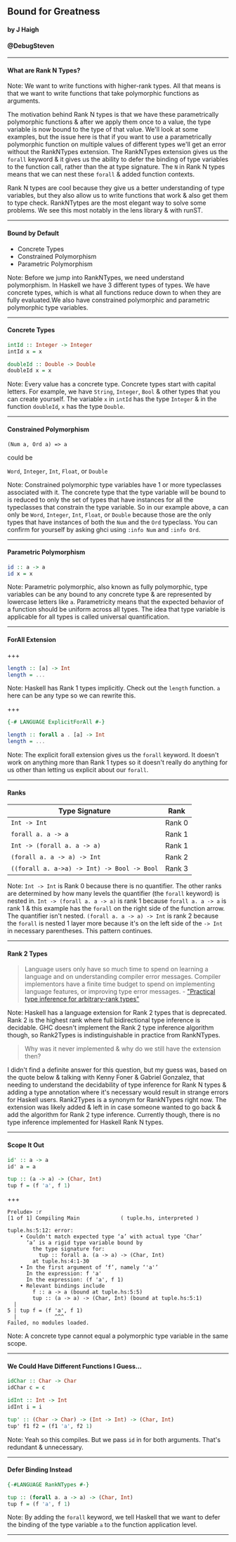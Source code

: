 ## Bound for Greatness

#### by J Haigh
#### @DebugSteven

---

#### What are Rank N Types?

Note:
We want to write functions with higher-rank types. All that means is that we want to write functions that take polymorphic functions as arguments.

The motivation behind Rank N types is that we have these parametrically polymorphic functions & after we apply them once to a value, the type variable is now bound to the type of that value. We'll look at some examples, but the issue here is that if you want to use a parametrically polymorphic function on multiple values of different types we'll get an error without the RankNTypes extension. The RankNTypes extension gives us the `forall` keyword & it gives us the ability to defer the binding of type variables to the function call, rather than the at type signature. The `N` in Rank N types means that we can nest these `forall` & added function contexts.

Rank N types are cool because they give us a better understanding of type variables, but they also allow us to write functions that work & also get them to type check. RankNTytpes are the most elegant way to solve some problems. We see this most notably in the lens library & with runST.

---

#### Bound by Default
- Concrete Types
- Constrained Polymorphism
- Parametric Polymorphism

Note:
Before we jump into RankNTypes, we need understand polymorphism.
In Haskell we have 3 different types of types. We have concrete types, which is what all functions reduce down to when they are fully evaluated.We also have constrained polymorphic and parametric polymorphic type variables. 

---
#### Concrete Types

```haskell
intId :: Integer -> Integer
intId x = x

doubleId :: Double -> Double
doubleId x = x
```

Note:
Every value has a concrete type. Concrete types start with capital letters. For example, we have `String`, `Integer`, `Bool` & other types that you can create yourself. 
The variable `x` in `intId` has the type `Integer` & in the function `doubleId`, `x` has the type `Double`.

---

#### Constrained Polymorphism

`(Num a, Ord a) => a`

could be 

`Word`, `Integer`, `Int`, `Float`, or `Double` 

Note: 
Constrained polymorphic type variables have 1 or more typeclasses associated with it. The concrete type that the type variable will be bound to is reduced to only the set of types that have instances for all the typeclasses that constrain the type variable.
So in our example above, a can only be `Word`, `Integer`, `Int`, `Float`, or `Double` 
because those are the only types that have instances of both the `Num` and the `Ord` typeclass. You can confirm for yourself by asking ghci using `:info Num` and `:info Ord`.


---

#### Parametric Polymorphism

```haskell
id :: a -> a
id x = x
```

Note:
Parametric polymorphic, also known as fully polymorphic, type variables can be any bound to any concrete type & are represented by lowercase letters like `a`. Parametricity means that the expected behavior of a function should be uniform across all types.
The idea that type variable is applicable for all types is called universal quantification.

---

#### ForAll Extension

+++

```haskell
length :: [a] -> Int
length = ...
```

Note:
Haskell has Rank 1 types implicitly.
Check out the `length` function.
`a` here can be any type so we can rewrite this.

+++

```haskell
{-# LANGUAGE ExplicitForAll #-}

length :: forall a . [a] -> Int
length = ...
```

Note:
The explicit forall extension gives us the `forall` keyword.
It doesn't work on anything more than Rank 1 types so it doesn't really
do anything for us other than letting us explicit about our `forall`.

---

#### Ranks

| Type Signature                              | Rank   |
| ------------------------------------------- | :----: |
| `Int -> Int`                                | Rank 0 | 
| `forall a. a -> a`                          | Rank 1 |
| `Int -> (forall a. a -> a)`                 | Rank 1 |
| `(forall a. a -> a) -> Int`                 | Rank 2 |
| `((forall a. a->a) -> Int) -> Bool -> Bool` | Rank 3 |

Note:
`Int -> Int` is Rank 0 because there is no quantifier.
The other ranks are determined by how many levels the quantifier (the `forall` keyword) is nested in.
`Int -> (forall a. a -> a)` is rank 1 because `forall a. a -> a` is rank 1 & this example has the `forall` on the right side of the function arrow. The quantifier isn't nested. `(forall a. a -> a) -> Int` is rank 2 because the `forall` is nested 1 layer more because it's on the left side of the `-> Int` in necessary parentheses. This pattern continues.

---
#### Rank 2 Types

> Language users only have so much time to spend on learning a language and
on understanding compiler error messages. Compiler implementors have a finite
time budget to spend on implementing language features, or improving type error
messages. - ["Practical type inference for arbitrary-rank types"](https://www.microsoft.com/en-us/research/wp-content/uploads/2016/02/putting.pdf)

Note:
Haskell has a language extension for Rank 2 types that is deprecated.
Rank 2 is the highest rank where full bidirectional type inference is 
decidable. GHC doesn't implement the Rank 2 type inference algorithm though,
so Rank2Types is indistinguishable in practice from RankNTypes.


> Why was it never implemented & why do we still have the extension then?


I didn't find a definite answer for this question, but my guess was, based on the quote below & talking with Kenny Foner & Gabriel Gonzalez,
that needing to understand the decidability of type inference for Rank N types & adding a type annotation
where it's necessary would result in strange errors for Haskell users. Rank2Types is a synonym for RankNTypes right now.
The extension was likely added & left in in case someone wanted to go back & add the algorithm for Rank 2 type inference.
Currently though, there is no type inference implemented for Haskell Rank N types.


---

#### Scope It Out

```haskell
id' :: a -> a
id' a = a

tup :: (a -> a) -> (Char, Int)
tup f = (f 'a', f 1)
```

+++

```
Prelude> :r
[1 of 1] Compiling Main             ( tuple.hs, interpreted )

tuple.hs:5:12: error:
    • Couldn't match expected type ‘a’ with actual type ‘Char’
      ‘a’ is a rigid type variable bound by
        the type signature for:
          tup :: forall a. (a -> a) -> (Char, Int)
        at tuple.hs:4:1-30
    • In the first argument of ‘f’, namely ‘'a'’
      In the expression: f 'a'
      In the expression: (f 'a', f 1)
    • Relevant bindings include
        f :: a -> a (bound at tuple.hs:5:5)
        tup :: (a -> a) -> (Char, Int) (bound at tuple.hs:5:1)
  |
5 | tup f = (f 'a', f 1)
  |            ^^^
Failed, no modules loaded.
```

Note:
A concrete type cannot equal a polymorphic type variable in the same scope.

---

#### We Could Have Different Functions I Guess...

```haskell
idChar :: Char -> Char
idChar c = c

idInt :: Int -> Int
idInt i = i

tup' :: (Char -> Char) -> (Int -> Int) -> (Char, Int)
tup' f1 f2 = (f1 'a', f2 1)
```

Note:
Yeah so this compiles. But we pass `id` in for both arguments.
That's redundant & unnecessary.

---

#### Defer Binding Instead

```haskell
{-#LANGUAGE RankNTypes #-}

tup :: (forall a. a -> a) -> (Char, Int)
tup f = (f 'a', f 1)
```

Note:
By adding the `forall` keyword, we tell Haskell that we want to defer
the binding of the type variable `a` to the function application level.

---
